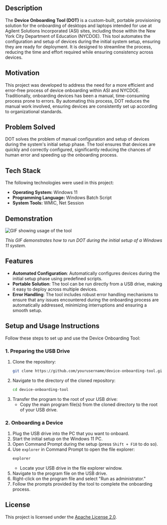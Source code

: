 ## Description

The **Device Onboarding Tool (DOT)** is a custom-built, portable provisioning solution for the onboarding of desktops and laptops intended for use at Agilent Solutions Incorporated (ASI) sites, including those within the New York City Department of Education (NYCDOE). This tool automates the configuration and setup of devices during the initial system setup, ensuring they are ready for deployment. It is designed to streamline the process, reducing the time and effort required while ensuring consistency across devices.

## Motivation

This project was developed to address the need for a more efficient and error-free process of device onboarding within ASI and NYCDOE. Traditionally, onboarding devices has been a manual, time-consuming process prone to errors. By automating this process, DOT reduces the manual work involved, ensuring devices are consistently set up according to organizational standards.

## Problem Solved

DOT solves the problem of manual configuration and setup of devices during the system's initial setup phase. The tool ensures that devices are quickly and correctly configured, significantly reducing the chances of human error and speeding up the onboarding process.

## Tech Stack

The following technologies were used in this project:

- **Operating System:** Windows 11
- **Programming Language:** Windows Batch Script
- **System Tools:** WMIC, Net Session

## Demonstration

![GIF showing usage of the tool](https://github.com/JONESTU/DOT/blob/main/demo.gif?raw=true)

*This GIF demonstrates how to run DOT during the initial setup of a Windows 11 system.*

## Features

- **Automated Configuration**: Automatically configures devices during the initial setup phase using predefined scripts.
- **Portable Solution**: The tool can be run directly from a USB drive, making it easy to deploy across multiple devices.
- **Error Handling**: The tool includes robust error handling mechanisms to ensure that any issues encountered during the onboarding process are automatically addressed, minimizing interruptions and ensuring a smooth setup.

## Setup and Usage Instructions

Follow these steps to set up and use the Device Onboarding Tool:

### 1. Preparing the USB Drive

1. Clone the repository:
   ```bash
   git clone https://github.com/yourusername/device-onboarding-tool.git
   ```
2. Navigate to the directory of the cloned repository:
   ```bash
   cd device-onboarding-tool
   ```
3. Transfer the program to the root of your USB drive:
   - Copy the main program file(s) from the cloned directory to the root of your USB drive.

### 2. Onboarding a Device

1. Plug the USB drive into the PC that you want to onboard.
2. Start the initial setup on the Windows 11 PC.
3. Open Command Prompt during the setup (press `Shift + F10` to do so).
4. Use `explorer` in Command Prompt to open the file explorer:
   ```cmd
   explorer
   ```
   - Locate your USB drive in the file explorer window.
5. Navigate to the program file on the USB drive.
6. Right-click on the program file and select "Run as administrator."
7. Follow the prompts provided by the tool to complete the onboarding process.

## License

This project is licensed under the [Apache License 2.0](https://github.com/JONESTU/DOT/blob/main/LICENSE).
